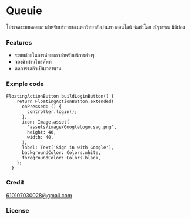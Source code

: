# Queuie
โปรเจคระบบคอยแถวสำหรับบริการของมหาวิทยาลัยผ่านทางออนไลน์ จัดทำโดย ณัฐวรรณ มีสีผ่อง
### Features
- ระบบช่วยในการค่อยแถวสำหรับบริการต่างๆ
- จองคิวผ่านโทรศัพท์
- ลดการรอคิวเป็นเวลานาน
### Exmple code 
```
FloatingActionButton buildLoginButton() {
    return FloatingActionButton.extended(
      onPressed: () {
        controller.login();
      },
      icon: Image.asset(
        'assets/image/GoogleLogo.svg.png',
        height: 40,
        width: 40,
      ),
      label: Text('Sign in with Google'),
      backgroundColor: Colors.white,
      foregroundColor: Colors.black,
    );
  }
```
### Credit
610107030028@gmail.com
### License




